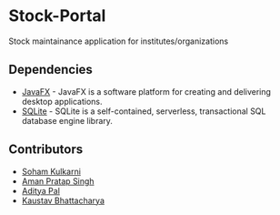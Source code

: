 # Stock-Portal
Stock maintainance application for institutes/organizations

## Dependencies
* [JavaFX]() - JavaFX is a software platform for creating and delivering desktop applications. 
* [SQLite]() - SQLite is a self-contained, serverless, transactional SQL database engine library. 

## Contributors
* [Soham Kulkarni](https://gthub.com/Zoham)
* [Aman Pratap Singh](https://github.com/amanpratapsingh)
* [Aditya Pal](https://github.com/PalAditya)
* [Kaustav Bhattacharya](https://github.com/Carlsen07)
